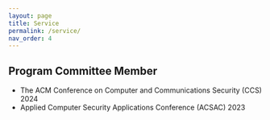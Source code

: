 ```yaml
---
layout: page
title: Service
permalink: /service/
nav_order: 4
---
```


## Program Committee Member

- The ACM Conference on Computer and Communications Security (CCS) 2024
- Applied Computer Security Applications Conference (ACSAC) 2023
